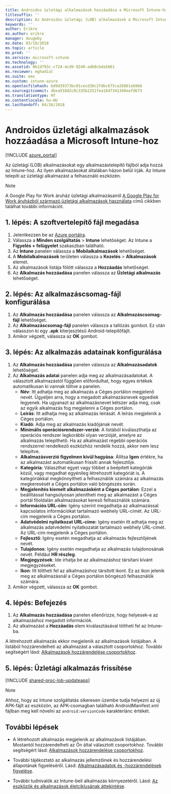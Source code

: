 ```yaml
---
title: Androidos üzletági alkalmazások hozzáadása a Microsoft Intune-hoz
titlesuffix: ''
description: Az Androidos üzletági (LOB) alkalmazások a Microsoft Intune-hoz való hozzáadásának ismertetése.
keywords: ''
author: Erikre
ms.author: erikre
manager: dougeby
ms.date: 03/19/2018
ms.topic: article
ms.prod: ''
ms.service: microsoft-intune
ms.technology: ''
ms.assetid: 061d793c-c724-4cd9-9240-adb0cbda5661
ms.reviewer: mghadial
ms.suite: ems
ms.custom: intune-azure
ms.openlocfilehash: bd9d39373bc01cecd38c2fdbc675ca26861eb968
ms.sourcegitcommit: dbea918d2c0c335b2251fea18d7341340eafd673
ms.translationtype: HT
ms.contentlocale: hu-HU
ms.lasthandoff: 04/26/2018
---
```

# <a name="add-an-android-line-of-business-app-to-microsoft-intune"></a>Androidos üzletági alkalmazások hozzáadása a Microsoft Intune-hoz

[!INCLUDE [azure_portal](./includes/azure_portal.md)]

Az üzletági (LOB) alkalmazásokat egy alkalmazástelepítő fájlból adja hozzá az Intune-hoz. Az ilyen alkalmazásokat általában házon belül írják. Az Intune telepíti az üzletági alkalmazást a felhasználó eszközén. 

> [!Note]
> A Google Play for Work áruház üzletági alkalmazásairól [A Google Play for Work áruházból származó üzletági alkalmazások használata](apps-add-android-for-work.md?#working-with-a-line-of-business-app-from-the-google-play-for-work-store) című cikkben találhat további információt. 

## <a name="step-1-specify-the-software-setup-file"></a>1. lépés: A szoftvertelepítő fájl megadása

1. Jelentkezzen be az [Azure portálra](https://portal.azure.com).
2. Válassza a **Minden szolgáltatás** > **Intune** lehetőséget. Az Intune a **Figyelés + felügyelet** szakaszban található.
3. Az **Intune** panelen válassza a **Mobilalkalmazások** lehetőséget.
4. A **Mobilalkalmazások** területen válassza a **Kezelés** > **Alkalmazások** elemet.
5. Az alkalmazások listája fölött válassza a **Hozzáadás** lehetőséget.
6. Az **Alkalmazás hozzáadása** panelen válassza az **Üzletági alkalmazás** lehetőséget.

## <a name="step-2-configure-the-app-package-file"></a>2. lépés: Az alkalmazáscsomag-fájl konfigurálása

1. Az **Alkalmazás hozzáadása** panelen válassza az **Alkalmazáscsomag-fájl** lehetőséget.
2. Az **Alkalmazáscsomag-fájl** panelen válassza a tallózás gombot. Ez után válasszon ki egy **.apk** kiterjesztésű Android-telepítőfájlt.
3. Amikor végzett, válassza az **OK** gombot.


## <a name="step-3-configure-app-information"></a>3. lépés: Az alkalmazás adatainak konfigurálása

1. Az **Alkalmazás hozzáadása** panelen válassza az **Alkalmazásadatok** lehetőséget.
2. Az **Alkalmazás adatai** panelen adja meg az alkalmazásadatokat. A választott alkalmazástól függően előfordulhat, hogy egyes értékek automatikusan ki vannak töltve a panelen.
    - **Név**: Itt adhatja meg az alkalmazás a Céges portálon megjelenő nevét. Ügyeljen arra, hogy a megadott alkalmazásnevek egyediek legyenek. Ha ugyanazt az alkalmazásnevet kétszer adja meg, csak az egyik alkalmazás fog megjelenni a Céges portálon.
    - **Leírás**: Itt adhatja meg az alkalmazás leírását. A leírás megjelenik a Céges portálon.
    - **Kiadó**: Adja meg az alkalmazás kiadójának nevét.
    - **Minimális operációsrendszer-verzió**: A listából kiválaszthatja az operációs rendszer legkorábbi olyan verzióját, amelyre az alkalmazás telepíthető. Ha az alkalmazást régebbi operációs rendszerrel rendelkező eszközhöz rendelik hozzá, akkor nem lesz telepítve.
    - **Alkalmazásverzió figyelmen kívül hagyása**: Állítsa **Igen** értékre, ha az alkalmazást automatikusan frissíti annak fejlesztője.
    - **Kategória**: Választhat egyet vagy többet a beépített kategóriák közül, vagy megadhat egyénileg létrehozott kategóriát is. A kategóriákkal megkönnyítheti a felhasználók számára az alkalmazás megkeresését a Céges portálon való böngészés során.
    - **Megjelenítés kiemelt alkalmazásként a Céges portálon**: Ezzel a beállítással hangsúlyosan jelenítheti meg az alkalmazást a Céges portál főoldalán alkalmazásokat kereső felhasználók számára.
    - **Információs URL-cím:** Igény szerint megadhatja az alkalmazással kapcsolatos információkat tartalmazó webhely URL-címét. Az URL-cím megjelenik a Céges portálon.
    - **Adatvédelmi nyilatkozat URL-címe:** Igény esetén itt adhatja meg az alkalmazás adatvédelmi nyilatkozatát tartalmazó webhely URL-címét. Az URL-cím megjelenik a Céges portálon.
    - **Fejlesztő**: Igény esetén megadhatja az alkalmazás fejlesztőjének nevét.
    - **Tulajdonos**: Igény esetén megadhatja az alkalmazás tulajdonosának nevét. Például **HR részleg**.
    - **Megjegyzések**: Ide írhatja be az alkalmazáshoz társítani kívánt megjegyzéseket.
    - **Ikon**: Itt töltheti fel az alkalmazáshoz társított ikont. Ez az ikon jelenik meg az alkalmazásnál a Céges portálon böngésző felhasználók számára.
3. Amikor végzett, válassza az **OK** gombot.

## <a name="step-4-finish-up"></a>4. lépés: Befejezés

1. Az **Alkalmazás hozzáadása** panelen ellenőrizze, hogy helyesek-e az alkalmazáshoz megadott információk.
2. Az alkalmazást a **Hozzáadás** elem kiválasztásával töltheti fel az Intune-ba.

A létrehozott alkalmazás ekkor megjelenik az alkalmazások listájában. A listából hozzárendelheti az alkalmazást a választott csoportokhoz. További segítségért lásd: [Alkalmazások hozzárendelése csoportokhoz](apps-deploy.md).

## <a name="step-5-update-a-line-of-business-app"></a>5. lépés: Üzletági alkalmazás frissítése

[!INCLUDE [shared-proc-lob-updateapp](./includes/shared-proc-lob-updateapp.md)]

> [!Note]
> Ahhoz, hogy az Intune szolgáltatás sikeresen üzembe tudja helyezni az új APK-fájlt az eszközön, az APK-csomagban található AndroidManifest.xml fájlban meg kell növelni az `android:versionCode` karakterlánc értékét.

## <a name="next-steps"></a>További lépések

- A létrehozott alkalmazás megjelenik az alkalmazások listájában. Mostantól hozzárendelheti az Ön által választott csoportokhoz. További segítségért lásd: [Alkalmazások hozzárendelése csoportokhoz](apps-deploy.md).

- További tájékoztató az alkalmazás jellemzőinek és hozzárendelési állapotának figyeléséről. Lásd: [Alkalmazásadatok és -hozzárendelések figyelése](apps-monitor.md).

- További tudnivalók az Intune-beli alkalmazás környezetéről. Lásd: [Az eszközök és alkalmazások életciklusának áttekintése](introduction-device-app-lifecycles.md).
